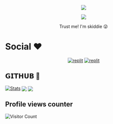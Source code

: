 
  
<p align="center">
  <a href="https://github.com/lucky5isurureadme-typing-svg">
    <img src="https://readme-typing-svg.demolab.com/?lines=Shyzu The Skiddie...&font=Fira%20SemiBold&center=true&width=480&height=45&color=fff68f&vCenter=true&pause=1000&size=40" /></a>
</p>

<p align="center">
  <a href="https://github.com/LazyDeveloperr/readme-typing-svg">
    <img src="https://readme-typing-svg.demolab.com/?lines=UI%2FUX%20Designer;Always%20I'm%20skiddie;Always%20learning%20new%20things;%20&font=Fira%20Code&center=true&width=500&height=45&color=f75c7e&vCenter=true&pause=1000&size=22" /></a>
</p>

<p align="center">
 Trust me! I'm skiddie 😜
</p>

# Social ❤️
</p>
<p align="center">
<a href="https://instagram.com/"><img alt="replit" src="https://img.shields.io/badge/-Instagram-orange?style=for-the-badge&logo=instagram&logoColor=white"/></a> <a href="https://telegram.me/"><img alt="replit" src="https://img.shields.io/badge/-Telegram-blue?style=for-the-badge&logo=telegram&logoColor=white"/></a>

</p>

## 𝗚𝗜𝗧𝗛𝗨𝗕 💜
[![Stats](https://github-readme-stats.vercel.app/api?username=lucky5isuru&hide=prs&count_public=true&show_icons=true&theme=algolia)](https://github.com/lucky5isuru/github-readme-stats)
<img src="https://github-readme-streak-stats.herokuapp.com?user=lucky5isuru&theme=tokyonight" align="center">
<img src="https://github-readme-stats.vercel.app/api/top-langs/?username=lucky5isuru&layout=compact&theme=tokyonight" align="center">


## Profile views counter
![Visitor Count](https://profile-counter.glitch.me/{lucky5isuru}/count.svg)


